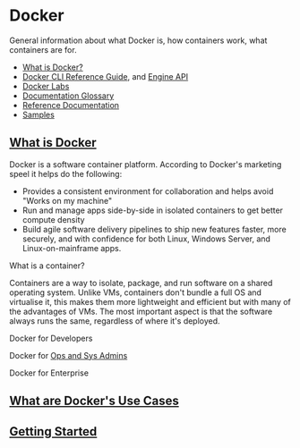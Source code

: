 # Docker

General information about what Docker is, how containers work, what containers are for.

* [What is Docker?](https://www.docker.com/what-docker)
* [Docker CLI Reference Guide](https://docs.docker.com/engine/reference/commandline/cli/), and [Engine API](https://docs.docker.com/engine/api/)
* [Docker Labs](https://github.com/docker/labs/)
* [Documentation Glossary](https://docs.docker.com/glossary/)
* [Reference Documentation](https://docs.docker.com/reference/)
* [Samples](https://docs.docker.com/samples/)

## [What is Docker](https://www.docker.com/what-docker)

Docker is a software container platform. According to Docker's marketing speel it helps do the following:

* Provides a consistent environment for collaboration and helps avoid "Works on my machine"
* Run and manage apps side-by-side in isolated containers to get better compute density
* Build agile software delivery pipelines to ship new features faster, more securely, and with confidence for both Linux, Windows Server, and Linux-on-mainframe apps.

What is a container?

Containers are a way to isolate, package, and run software on a shared operating system. Unlike VMs, containers don't bundle a full OS and virtualise it, this makes them more lightweight and efficient but with many of the advantages of VMs. The most important aspect is that the software always runs the same, regardless of where it's deployed.

Docker for Developers

Docker for [Ops and Sys Admins](https://www.docker.com/itpro)

Docker for Enterprise

## [What are Docker's Use Cases](https://www.docker.com/use-cases)

## [Getting Started](https://docs.docker.com/get-started/)